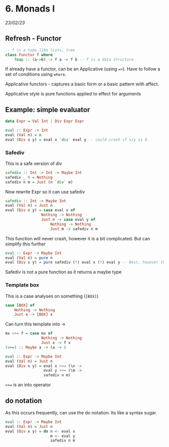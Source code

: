# 6. Monads I
_23/02/23_
## Refresh - Functor
```haskell
-- f is a type like lists, tree
class Functor f where
	fmap :: (a->b) -> f a -> f b -- f is a data structure
```

If already have a functor, can be an Applicative (using `=>`). Have to follow a set of conditions using `where`. 

Applicative functors - captures a basic form or a basic pattern with affect.

Applicative style is pure functions applied to effect for arguments
## Example: simple evaluator

```haskell
data Expr = Val Int | Div Expr Expr

eval :: Expr -> Int
eval (Val n) = n
eval (Div x y) = eval x `div` eval y -- could crash if x/y is 0
```

### Safediv
This is a safe version of div
```haskell
safediv :: Int -> Int -> Maybe Int
safediv _ 0 = Nothing
safediv n m = Just (n `div` m)
```

Now rewrite Expr so it can use safediv

```haskell
safediv :: Int -> Maybe Int
eval (Val n) = Just n
eval (Div x y) = case eval x of 
				Nothing -> Nothing
				Just n -> case eval y of 
					Nothing -> Nothing
					Just m -> safediv n m 
```
This function will never crash, however it is a bit complicated. But can simplify this further

```haskell
eval :: Expr -> Maybe Int
eval (Val n) = pure n
eval (Div x y) = pure safediv (*) eval x (*) eval y -- Best, however this cause a type error
```
Safediv is not a pure function as it returns a maybe type

### Template box
This is a case analyses on something (`[BOX]`)

```haskell
case [BOX] of
	Nothing -> Nothing
	Just x -> [BOX] x
```
Can turn this template into ->

```haskell
mx >>= f = case mx of 
				Nothing -> Nothing
				Just x -> f x
(>>=) :: Maybe a -> (a -> )

eval :: Expr -> Maybe Int
eval (Val n) = Just n
eval (Div x y) = eval x >>= (\n ->
				 eval y >>= (\m ->
				 safediv n m)
```

`>>=` is an into operator


## do notation
As this occurs frequently, can use the do notation.
Its like a syntax sugar. 

```haskell
eval :: Expr -> Maybe Int
eval (Val n) = Just n
eval (Div x y) = do n <- eval x
					m <- eval y
					safediv n m
```